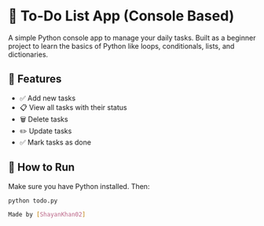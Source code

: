 # 📝 To-Do List App (Console Based)

A simple Python console app to manage your daily tasks. Built as a beginner project to learn the basics of Python like loops, conditionals, lists, and dictionaries.

## 🚀 Features
- ✅ Add new tasks
- 📋 View all tasks with their status
- 🗑️ Delete tasks
- ✏️ Update tasks
- ✅ Mark tasks as done

## 🧪 How to Run

Make sure you have Python installed. Then:

```bash
python todo.py

Made by [ShayanKhan02]
